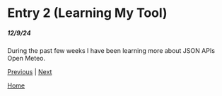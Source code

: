 # Entry 2 (Learning My Tool)
##### 12/9/24
During the past few weeks I have been learning more about JSON APIs Open Meteo. 

[Previous](entry01.md) | [Next](entry03.md)

[Home](../README.md)
